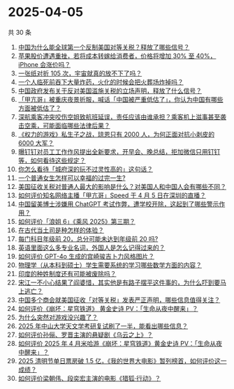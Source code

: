 # 2025-04-05

共 30 条

<!-- BEGIN ZHIHUVIDEO -->
<!-- 最后更新时间 Sat Apr 05 2025 22:09:02 GMT+0800 (China Standard Time) -->
1. [中国为什么能全球第一个反制美国对等关税？释放了哪些信号？](https://www.zhihu.com/question/1891827986178733863)
1. [苹果股价遭遇重挫，若将成本转嫁给消费者，价格将增加 30% 至 40%，iPhone 会涨价吗？](https://www.zhihu.com/question/1891765548326548888)
1. [一张纸对折 105 次，宇宙就真的放不下了吗？](https://www.zhihu.com/question/428831824)
1. [一个人临死前吞下大量炸药，火化的时候会把火葬场炸掉吗？](https://www.zhihu.com/question/1890533894983496154)
1. [中国政府发布关于反对美国滥施关税的立场声明，释放了什么信号？](https://www.zhihu.com/question/1891929282139349900)
1. [「甲亢哥」被重庆夜景折服，喊话「中国被严重低估了」，你认为中国有哪些方面被低估了？](https://www.zhihu.com/question/1891407039567192275)
1. [深航乘客冲突咬伤空姐致航班延误，责任应该由谁承担？乘客机上滋事甚至袭击空乘，可能面临哪些法律后果？](https://www.zhihu.com/question/1890720995729463043)
1. [《权力的游戏》私生子之战，琼恩只有 2000 人，为何正面对抗小剥皮的 6000 大军？](https://www.zhihu.com/question/484268527)
1. [曝钉钉对员工工作作风提出全新要求，开早会、晚总结，拒加微信只用钉钉等，如何看待这些规定？](https://www.zhihu.com/question/1891187407463874857)
1. [你怎么看待「城府深的玩不过灵性高的」这句话？](https://www.zhihu.com/question/1890808461815703369)
1. [一个普通女生怎样可以幸福的过完一生?](https://www.zhihu.com/question/442072646)
1. [美国征收关税对普通人最大的影响是什么？对美国人和中国人会有哪些不同？](https://www.zhihu.com/question/1891786918640969592)
1. [如何评价知名网络主播「甲亢哥」Speed 于 4 月 5 日在深圳的直播？](https://www.zhihu.com/question/1891034650614428907)
1. [中国留美博士涉嫌用 ChatGPT 考试作弊，遭学校开除，这起到了哪些警示作用？](https://www.zhihu.com/question/14346217153)
1. [如何评价「浪姐 6」《乘风 2025》第三期？](https://www.zhihu.com/question/1891345248233448343)
1. [在古代当土司是种怎样的体验？](https://www.zhihu.com/question/311639123)
1. [每门科目年级前 20，总分可能未达到年级前 20 吗?](https://www.zhihu.com/question/11132670769)
1. [英语里面这么多专业名词，外国人是怎么记得过来的？](https://www.zhihu.com/question/15058995020)
1. [如何评价 GPT-4o 生成的宫崎骏吉卜力风格图片？](https://www.zhihu.com/question/1888947648549052654)
1. [物理学（从本科到硕士）学生需要系统的学习哪些数学方面的内容？](https://www.zhihu.com/question/24159828)
1. [印度的种姓制度还有可能被废除吗？](https://www.zhihu.com/question/9661972875)
1. [宋江一不小心结果了阎婆惜，其实他是有路子摆平这件事的，为什么吓到要马上逃亡？](https://www.zhihu.com/question/663197298)
1. [中国多个商会就美国征收「对等关税」发表严正声明，哪些信息值得关注？](https://www.zhihu.com/question/1891799497962644007)
1. [如何评价《崩坏：星穹铁道》 黄金史诗 PV：「生命从夜中醒来」？](https://www.zhihu.com/question/1891852728537420970)
1. [为什么突然对游戏没兴趣了？](https://www.zhihu.com/question/606509490)
1. [2025 年中山大学天文学考研复试刷了一半，能看出哪些信息？](https://www.zhihu.com/question/1888989842593003488)
1. [如何评价孙俪、罗晋主演的悬疑剧《乌云之上》？](https://www.zhihu.com/question/1891183467607323894)
1. [如何评价 2025 年 4 月米哈游《崩坏：星穹铁道》黄金史诗 PV：「生命从夜中醒来」？](https://www.zhihu.com/question/1891825563276117473)
1. [2025 清明节单日票房破 1.5 亿，《我的世界大电影》暂列榜首，如何评价这一成绩？](https://www.zhihu.com/question/1891470994843091917)
1. [如何评价梁朝伟、段奕宏主演的电影《猎狐·行动》？](https://www.zhihu.com/question/437191508)
<!-- END ZHIHUVIDEO -->
